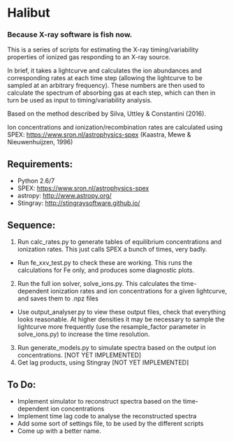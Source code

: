 # Halibut
### Because X-ray software is fish now.

This is a series of scripts for estimating the X-ray timing/variability properties of ionized gas responding to an X-ray source. 

In brief, it takes a lightcurve and calculates the ion abundances and corresponding rates at each time step (allowing the lightcurve to be sampled at an arbitrary frequency). These numbers are then used to calculate the spectrum of absorbing gas at each step, which can then in turn be used as input to timing/variability analysis.

Based on the method described by Silva, Uttley & Constantini (2016).

Ion concentrations and ionization/recombination rates are calculated using SPEX: 
https://www.sron.nl/astrophysics-spex (Kaastra, Mewe & Nieuwenhuijzen, 1996)

## Requirements:
* Python 2.6/7
* SPEX: https://www.sron.nl/astrophysics-spex
* astropy: http://www.astropy.org/
* Stingray: http://stingraysoftware.github.io/

## Sequence:
1. Run calc_rates.py to generate tables of equilibrium concentrations and ionization rates. This just calls SPEX a bunch of times, very badly.
  * Run fe_xxv_test.py to check these are working. This runs the calculations for Fe only, and produces some diagnostic plots.
2. Run the full ion solver, solve_ions.py. This calculates the time-dependent ionization rates and ion concentrations for a given lightcurve, and saves them to .npz files
  * Use output_analyser.py to view these output files, check that everything looks reasonable. At higher densities it may be necessary to sample the lightcurve more frequently (use the resample_factor parameter in solve_ions.py) to increase the time resolution.
3. Run generate_models.py to simulate spectra based on the output ion concentrations. [NOT YET IMPLEMENTED]
4. Get lag products, using Stingray [NOT YET IMPLEMENTED]

## To Do:
* Implement simulator to reconstruct spectra based on the time-dependent ion concentrations
* Implement time lag code to analyse the reconstructed spectra
* Add some sort of settings file, to be used by the different scripts
* Come up with a better name.
